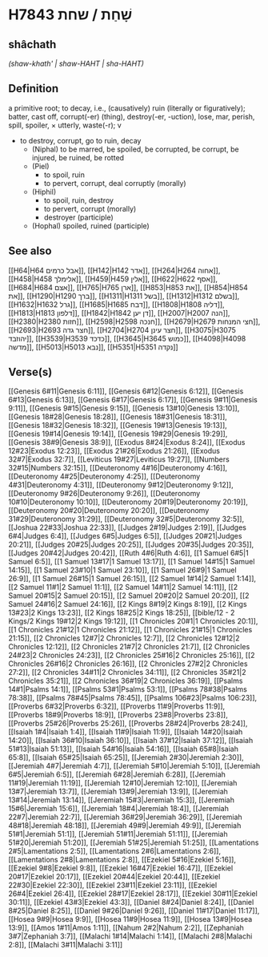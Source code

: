 # H7843 שָׁחַת / שחת

## shâchath

_(shaw-khath' | shaw-HAHT | sha-HAHT)_

## Definition

a primitive root; to decay, i.e., (causatively) ruin (literally or figuratively); batter, cast off, corrupt(-er) (thing), destroy(-er, -uction), lose, mar, perish, spill, spoiler, × utterly, waste(-r); v

- to destroy, corrupt, go to ruin, decay
  - (Niphal) to be marred, be spoiled, be corrupted, be corrupt, be injured, be ruined, be rotted
  - (Piel)
    - to spoil, ruin
    - to pervert, corrupt, deal corruptly (morally)
  - (Hiphil)
    - to spoil, ruin, destroy
    - to pervert, corrupt (morally)
    - destroyer (participle)
  - (Hophal) spoiled, ruined (participle)

## See also

[[H64|H64 אבל כרמים]], [[H142|H142 אדר]], [[H264|H264 אחוה]], [[H458|H458 אלימלך]], [[H459|H459 אלין]], [[H622|H622 אסף]], [[H684|H684 אצם]], [[H765|H765 ארן]], [[H853|H853 את]], [[H854|H854 את]], [[H1290|H1290 ברך]], [[H1311|H1311 בשל]], [[H1312|H1312 בשלם]], [[H1632|H1632 גרל]], [[H1685|H1685 דבח]], [[H1808|H1808 דליה]], [[H1813|H1813 דלפון]], [[H1842|H1842 דן יען]], [[H2007|H2007 הנה]], [[H2380|H2380 חזות]], [[H2598|H2598 חנכה]], [[H2679|H2679 חצי המנחות]], [[H2693|H2693 חצר גדה]], [[H2704|H2704 חצר עינן]], [[H3075|H3075 יהוזבד]], [[H3539|H3539 כדכד]], [[H3645|H3645 כמוש]], [[H4098|H4098 מדשה]], [[H5013|H5013 נבא]], [[H5351|H5351 נקדה]]

## Verse(s)

[[Genesis 6#11|Genesis 6:11]], [[Genesis 6#12|Genesis 6:12]], [[Genesis 6#13|Genesis 6:13]], [[Genesis 6#17|Genesis 6:17]], [[Genesis 9#11|Genesis 9:11]], [[Genesis 9#15|Genesis 9:15]], [[Genesis 13#10|Genesis 13:10]], [[Genesis 18#28|Genesis 18:28]], [[Genesis 18#31|Genesis 18:31]], [[Genesis 18#32|Genesis 18:32]], [[Genesis 19#13|Genesis 19:13]], [[Genesis 19#14|Genesis 19:14]], [[Genesis 19#29|Genesis 19:29]], [[Genesis 38#9|Genesis 38:9]], [[Exodus 8#24|Exodus 8:24]], [[Exodus 12#23|Exodus 12:23]], [[Exodus 21#26|Exodus 21:26]], [[Exodus 32#7|Exodus 32:7]], [[Leviticus 19#27|Leviticus 19:27]], [[Numbers 32#15|Numbers 32:15]], [[Deuteronomy 4#16|Deuteronomy 4:16]], [[Deuteronomy 4#25|Deuteronomy 4:25]], [[Deuteronomy 4#31|Deuteronomy 4:31]], [[Deuteronomy 9#12|Deuteronomy 9:12]], [[Deuteronomy 9#26|Deuteronomy 9:26]], [[Deuteronomy 10#10|Deuteronomy 10:10]], [[Deuteronomy 20#19|Deuteronomy 20:19]], [[Deuteronomy 20#20|Deuteronomy 20:20]], [[Deuteronomy 31#29|Deuteronomy 31:29]], [[Deuteronomy 32#5|Deuteronomy 32:5]], [[Joshua 22#33|Joshua 22:33]], [[Judges 2#19|Judges 2:19]], [[Judges 6#4|Judges 6:4]], [[Judges 6#5|Judges 6:5]], [[Judges 20#21|Judges 20:21]], [[Judges 20#25|Judges 20:25]], [[Judges 20#35|Judges 20:35]], [[Judges 20#42|Judges 20:42]], [[Ruth 4#6|Ruth 4:6]], [[1 Samuel 6#5|1 Samuel 6:5]], [[1 Samuel 13#17|1 Samuel 13:17]], [[1 Samuel 14#15|1 Samuel 14:15]], [[1 Samuel 23#10|1 Samuel 23:10]], [[1 Samuel 26#9|1 Samuel 26:9]], [[1 Samuel 26#15|1 Samuel 26:15]], [[2 Samuel 1#14|2 Samuel 1:14]], [[2 Samuel 11#1|2 Samuel 11:1]], [[2 Samuel 14#11|2 Samuel 14:11]], [[2 Samuel 20#15|2 Samuel 20:15]], [[2 Samuel 20#20|2 Samuel 20:20]], [[2 Samuel 24#16|2 Samuel 24:16]], [[2 Kings 8#19|2 Kings 8:19]], [[2 Kings 13#23|2 Kings 13:23]], [[2 Kings 18#25|2 Kings 18:25]], [[bible/12 - 2 Kings/2 Kings 19#12|2 Kings 19:12]], [[1 Chronicles 20#1|1 Chronicles 20:1]], [[1 Chronicles 21#12|1 Chronicles 21:12]], [[1 Chronicles 21#15|1 Chronicles 21:15]], [[2 Chronicles 12#7|2 Chronicles 12:7]], [[2 Chronicles 12#12|2 Chronicles 12:12]], [[2 Chronicles 21#7|2 Chronicles 21:7]], [[2 Chronicles 24#23|2 Chronicles 24:23]], [[2 Chronicles 25#16|2 Chronicles 25:16]], [[2 Chronicles 26#16|2 Chronicles 26:16]], [[2 Chronicles 27#2|2 Chronicles 27:2]], [[2 Chronicles 34#11|2 Chronicles 34:11]], [[2 Chronicles 35#21|2 Chronicles 35:21]], [[2 Chronicles 36#19|2 Chronicles 36:19]], [[Psalms 14#1|Psalms 14:1]], [[Psalms 53#1|Psalms 53:1]], [[Psalms 78#38|Psalms 78:38]], [[Psalms 78#45|Psalms 78:45]], [[Psalms 106#23|Psalms 106:23]], [[Proverbs 6#32|Proverbs 6:32]], [[Proverbs 11#9|Proverbs 11:9]], [[Proverbs 18#9|Proverbs 18:9]], [[Proverbs 23#8|Proverbs 23:8]], [[Proverbs 25#26|Proverbs 25:26]], [[Proverbs 28#24|Proverbs 28:24]], [[Isaiah 1#4|Isaiah 1:4]], [[Isaiah 11#9|Isaiah 11:9]], [[Isaiah 14#20|Isaiah 14:20]], [[Isaiah 36#10|Isaiah 36:10]], [[Isaiah 37#12|Isaiah 37:12]], [[Isaiah 51#13|Isaiah 51:13]], [[Isaiah 54#16|Isaiah 54:16]], [[Isaiah 65#8|Isaiah 65:8]], [[Isaiah 65#25|Isaiah 65:25]], [[Jeremiah 2#30|Jeremiah 2:30]], [[Jeremiah 4#7|Jeremiah 4:7]], [[Jeremiah 5#10|Jeremiah 5:10]], [[Jeremiah 6#5|Jeremiah 6:5]], [[Jeremiah 6#28|Jeremiah 6:28]], [[Jeremiah 11#19|Jeremiah 11:19]], [[Jeremiah 12#10|Jeremiah 12:10]], [[Jeremiah 13#7|Jeremiah 13:7]], [[Jeremiah 13#9|Jeremiah 13:9]], [[Jeremiah 13#14|Jeremiah 13:14]], [[Jeremiah 15#3|Jeremiah 15:3]], [[Jeremiah 15#6|Jeremiah 15:6]], [[Jeremiah 18#4|Jeremiah 18:4]], [[Jeremiah 22#7|Jeremiah 22:7]], [[Jeremiah 36#29|Jeremiah 36:29]], [[Jeremiah 48#18|Jeremiah 48:18]], [[Jeremiah 49#9|Jeremiah 49:9]], [[Jeremiah 51#1|Jeremiah 51:1]], [[Jeremiah 51#11|Jeremiah 51:11]], [[Jeremiah 51#20|Jeremiah 51:20]], [[Jeremiah 51#25|Jeremiah 51:25]], [[Lamentations 2#5|Lamentations 2:5]], [[Lamentations 2#6|Lamentations 2:6]], [[Lamentations 2#8|Lamentations 2:8]], [[Ezekiel 5#16|Ezekiel 5:16]], [[Ezekiel 9#8|Ezekiel 9:8]], [[Ezekiel 16#47|Ezekiel 16:47]], [[Ezekiel 20#17|Ezekiel 20:17]], [[Ezekiel 20#44|Ezekiel 20:44]], [[Ezekiel 22#30|Ezekiel 22:30]], [[Ezekiel 23#11|Ezekiel 23:11]], [[Ezekiel 26#4|Ezekiel 26:4]], [[Ezekiel 28#17|Ezekiel 28:17]], [[Ezekiel 30#11|Ezekiel 30:11]], [[Ezekiel 43#3|Ezekiel 43:3]], [[Daniel 8#24|Daniel 8:24]], [[Daniel 8#25|Daniel 8:25]], [[Daniel 9#26|Daniel 9:26]], [[Daniel 11#17|Daniel 11:17]], [[Hosea 9#9|Hosea 9:9]], [[Hosea 11#9|Hosea 11:9]], [[Hosea 13#9|Hosea 13:9]], [[Amos 1#11|Amos 1:11]], [[Nahum 2#2|Nahum 2:2]], [[Zephaniah 3#7|Zephaniah 3:7]], [[Malachi 1#14|Malachi 1:14]], [[Malachi 2#8|Malachi 2:8]], [[Malachi 3#11|Malachi 3:11]]